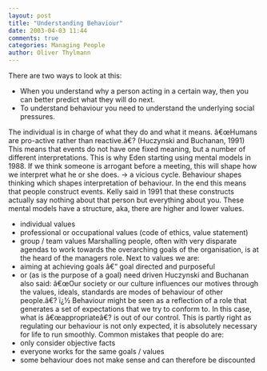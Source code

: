 ```yaml
---
layout: post
title: "Understanding Behaviour"
date: 2003-04-03 11:44
comments: true
categories: Managing People
author: Oliver Thylmann
---
```







There are two ways to look at this:
-	When you understand why a person acting in a certain way, then you can better predict what they will do next.
-	To understand behaviour you need to understand the underlying social pressures.





The individual is in charge of what they do and what it means. â€œHumans are pro-active rather than reactive.â€? (Huczynski and Buchanan, 1991)
This means that events do not have one fixed meaning, but a number of different interpretations. This is why Eden starting using mental models in 1988.
If we think someone is arrogant before a meeting, this will shape how we interpret what he or she does. -&gt; a vicious cycle.
Behaviour shapes thinking which shapes interpretation of behaviour. In the end this means that people construct events.
Kelly said in 1991 that these constructs actually say nothing about that person but everything about you.
These mental models have a structure, aka, there are higher and lower values.
-	individual values
-	professional or occupational values (code of ethics, value statement)
-	group / team values
Marshalling people, often with very disparate agendas to work towards the overarching goals of the organisation, is at the heard of the managers role.
Next to values we are:
-	aiming at achieving goals â€“ goal directed and purposeful
-	or (as is the purpose of a goal) need driven
Huczynski and Buchanan also said:
	â€œOur society or our culture influences our motives through the values, ideals, standards are modes of behaviour of other people.â€?
ï¿½	Behaviour might be seen as a reflection of a role that generates a set of expectations that we try to conform to.
In this case, what is â€œappropriateâ€? is out of our control.
This is partly right as regulating our behaviour is not only expected, it is absolutely necessary for life to run smoothly.
Common mistakes that people do are:
-	only consider objective facts
-	everyone works for the same goals / values
-	some behaviour does not make sense and can therefore be discounted




